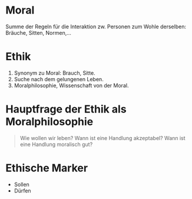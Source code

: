 # Moral
Summe der Regeln für die Interaktion zw. Personen zum Wohle derselben: Bräuche, Sitten, Normen,…

# Ethik

1. Synonym zu Moral: Brauch, Sitte.
2. Suche nach dem gelungenen Leben.
3. Moralphilosophie, Wissenschaft von der Moral.



# Hauptfrage der Ethik als Moralphilosophie

> Wie wollen wir leben?
> Wann ist eine Handlung akzeptabel? Wann ist eine Handlung moralisch gut?

# Ethische Marker

* Sollen
* Dürfen
